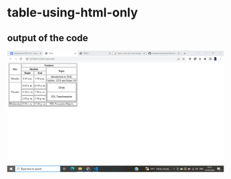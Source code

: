 # table-using-html-only

## output of the code

![Alt text](https://github.com/pragati104/table-using-html-only/blob/main/Screenshot%20(225).png?raw=true)
